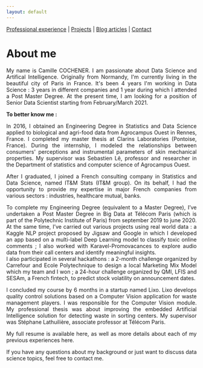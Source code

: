 ```yaml
---
layout: default
---
```


[Professional experience](./professional-experience.html) | [Projects](./projects.html) | [Blog articles](./blog-articles.html) | [Contact](./contact.html)

# About me

<div style="text-align: justify">

<p>
My name is Camille COCHENER. I am passionate about Data Science and Artifical Intelligence. Originally from Normandy, I'm currently living in the beautiful city of Paris in France. It's been <span style="#1ABC9C">4 years I'm working in Data Science</span> : 3 years in different companies and 1 year during which I attended a Post Master Degree. At the present time, <span style="#1ABC9C">I am looking for a position of Senior Data Scientist starting from February/March 2021</span>.
</p>  

<p>
<b>To better know me :</b>  
</p>

<p>
In 2016, I obtained an <span style="#1ABC9C">Engineering Degree in Statistics and Data Science</span> applied to biological and agri-food data from <span style="#1ABC9C">Agrocampus Ouest</span> in Rennes, France. I completed my master thesis at <span style="#1ABC9C">Clarins Laboratories</span> (Pontoise, France). During the internship, I modeled the relationships between consumers' perceptions and instrumental parameters of skin mechanical properties. My supervisor was Sebastien Lê, professor and researcher in the Department of statistics and computer science of Agrocampus Ouest.
</p>

<p>
After I graduated, I joined a French <span style="#1ABC9C">consulting company in Statistics and Data Science</span>, named <span style="#1ABC9C">IT&M Stats (IT&M group)</span>. On its behalf, I had the opportunity to provide my expertise in major French companies from various sectors : industries, healthcare mutual, banks. 
</p>

<p>
To complete my Engineering Degree (equivalent to a Master Degree), I’ve undertaken a <span style="#1ABC9C">Post Master Degree in Big Data</span> at <span style="#1ABC9C">Télécom Paris</span> (which is part of the <span style="#1ABC9C">Polytechnic Institute of Paris</span>) from september 2019 to june 2020. At the same time, I’ve carried out various projects using real world data : a Kaggle <span style="#1ABC9C">NLP</span> project proposed by Jigsaw and Google in which I developed an app based on a <span style="#1ABC9C">multi-label Deep Learning</span> model to classify toxic online comments ; I also worked with <span style="#1ABC9C">Karavel-Promovacances</span> to explore <span style="#1ABC9C">audio data</span> from their call centers and identify meaningful insights. <br>
I also participated in several hackathons : a 2-month challenge organized by <span style="#1ABC9C">Carrefour</span> and <span style="#1ABC9C">Ecole Polytechnique</span> to design a <span style="#1ABC9C">local Marketing Mix Model</span> which my team and I won ; a 24-hour challenge organized by <span style="#1ABC9C">QMI, LFIS and SESAm</span>, a French fintech, to <span style="#1ABC9C">predict stock volatility</span> on announcement dates. 
</p>

<p>
I concluded my course by 6 months in a startup named <span style="#1ABC9C">Lixo</span>. Lixo develops quality control solutions based on a Computer Vision application for waste management players. I was <span style="#1ABC9C">responsible for the Computer Vision module</span>. My professional thesis was about improving the <span style="#1ABC9C">embedded Artificial Intelligence</span> solution for detecting waste in sorting centers. My supervisor was Stéphane Lathuilière, associate professor at Télécom Paris. 
</p>

<p>
My full resume is available here, as well as more details about each of my previous experiences here. 
</p>

<p>
If you have any questions about my background or just want to discuss data science topics, feel free to contact me. 
</p>

</div>
